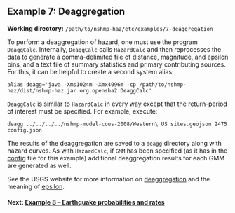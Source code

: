 Example 7: Deaggregation
------------------------

__Working directory:__ `/path/to/nshmp-haz/etc/examples/7-deaggregation`

To perform a deaggregation of hazard, one must use the program `DeaggCalc`. Internally, `DeaggCalc` calls `HazardCalc` and then reprocesses the data to generate a comma-delimited file of distance, magnitude, and epsilon bins, and a text file of summary statistics and primary contributing sources. For this, it can be helpful to create a second system alias:

```Shell
alias deagg='java -Xms1024m -Xmx4096m -cp /path/to/nshmp-haz/dist/nshmp-haz.jar org.opensha2.DeaggCalc'
```

`DeaggCalc` is similar to `HazardCalc` in every way except that the return-period of interest must be specified. For example, execute:

```Shell
deagg ../../../../nshmp-model-cous-2008/Western\ US sites.geojson 2475 config.json
```

The results of the deaggregation are saved to a `deagg` directory along with hazard curves. As with `HazardCalc`, if `GMM` has been specified (as it has in the [config](https://github.com/usgs/nshmp-haz/blob/master/etc/examples/7-deaggregation/config.json) file for this example) additional deaggregation results for each GMM are generated as well.

See the USGS website for more information on [deaggregation](http://geohazards.usgs.gov/deaggint/2008/documentation.php) and the meaning of [epsilon](http://geohazards.usgs.gov/deaggint/2002/documentation/epsilon.php).

#### Next: [Example 8 – Earthquake probabilities and rates](../8-probabilities)

